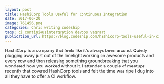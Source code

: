 ```yaml
---
layout: post
title: HashiCorp Tools Useful for Continuous Integration
date: 2017-06-20
image: 761456.png
categories: Chris writing codeship
tags: ci continiousintergration devops vagrant
publication_url: https://blog.codeship.com/hashicorp-tools-useful-in-ci/
---
```


HashiCorp is a company that feels like it’s always been around. Quietly plugging away just out of the limelight working on awesome products and every now and then releasing something groundbreaking that you wondered how you worked without it. I attended a couple of meetups recently that covered HashiCorp tools and felt the time was ripe I dug into all they have to offer a CI workflow.
